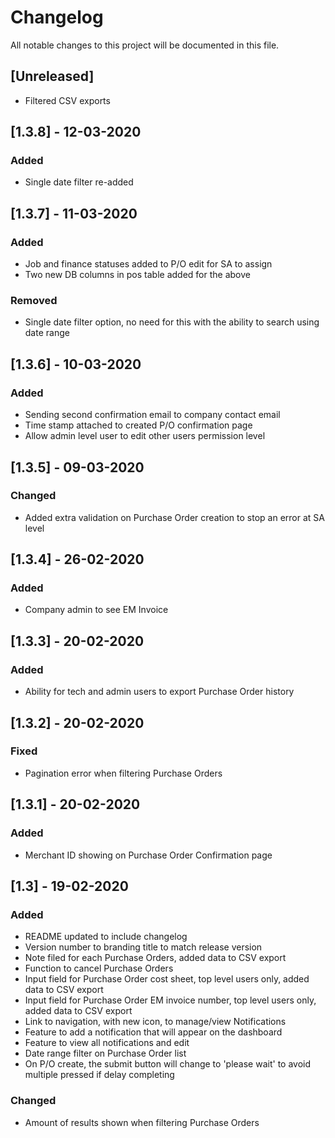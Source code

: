 # Changelog
All notable changes to this project will be documented in this file.

## [Unreleased]

- Filtered CSV exports

## [1.3.8] - 12-03-2020
### Added
- Single date filter re-added

## [1.3.7] - 11-03-2020
### Added
- Job and finance statuses added to P/O edit for SA to assign
 - Two new DB columns in pos table added for the above

### Removed
- Single date filter option, no need for this with the ability to search using date range

## [1.3.6] - 10-03-2020
### Added
- Sending second confirmation email to company contact email
- Time stamp attached to created P/O confirmation page
- Allow admin level user to edit other users permission level

## [1.3.5] - 09-03-2020
### Changed
- Added extra validation on Purchase Order creation to stop an error at SA level

## [1.3.4] - 26-02-2020
### Added
- Company admin to see EM Invoice

## [1.3.3] - 20-02-2020
### Added
- Ability for tech and admin users to export Purchase Order history

## [1.3.2] - 20-02-2020
### Fixed
- Pagination error when filtering Purchase Orders

## [1.3.1] - 20-02-2020
### Added
- Merchant ID showing on Purchase Order Confirmation page

## [1.3] - 19-02-2020
### Added
- README updated to include changelog
- Version number to branding title to match release version
- Note filed for each Purchase Orders, added data to CSV export
- Function to cancel Purchase Orders
- Input field for Purchase Order cost sheet, top level users only, added data to CSV export
- Input field for Purchase Order EM invoice number, top level users only, added data to CSV export
- Link to navigation, with new icon, to manage/view Notifications
- Feature to add a notification that will appear on the dashboard
- Feature to view all notifications and edit
- Date range filter on Purchase Order list
- On P/O create, the submit button will change to 'please wait' to avoid multiple pressed if delay completing

### Changed
- Amount of results shown when filtering Purchase Orders
